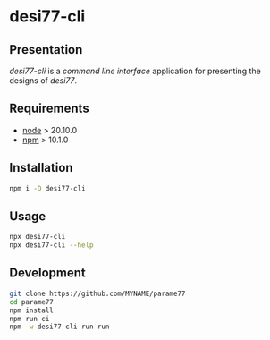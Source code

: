 desi77-cli
==========


Presentation
------------

*desi77-cli* is a *command line interface* application for presenting the designs of *desi77*.


Requirements
------------

- [node](https://nodejs.org) > 20.10.0
- [npm](https://docs.npmjs.com/cli) > 10.1.0


Installation
------------

```bash
npm i -D desi77-cli
```


Usage
-----

```bash
npx desi77-cli
npx desi77-cli --help
```


Development
-----------

```bash
git clone https://github.com/MYNAME/parame77
cd parame77
npm install
npm run ci
npm -w desi77-cli run run
```


